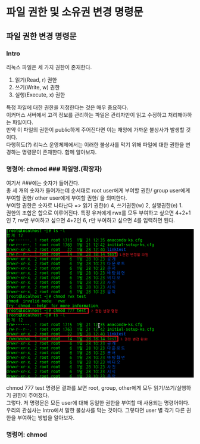 파일 권한 및 소유권 변경 명령문
==============================

파일 권한 변경 명령문
------------------------------
### Intro

리눅스 파일은 세 가지 권한이 존재한다.  
1. 읽기(Read, r) 권한
2. 쓰기(Write, w) 권한
3. 실행(Execute, x) 권한

특정 파일에 대한 권한을 지정한다는 것은 매우 중요하다.  
이커머스 서버에서 고객 정보를 관리하는 파일은 관리자만이 읽고 수정하고 처리해야하는 파일이다.  
만약 이 파일의 권한이 public하게 주어진다면 이는 재앙에 가까운 불상사가 발생할 것이다.  
다행히도(?) 리눅스 운영체제에서는 이러한 불상사를 막기 위해 파일에 대한 권한을 변경하는 명령문이 존재한다. 함께 알아보자.

### 명령어: chmod ### 파일명.(확장자)

여기서 ###에는 숫자가 들어간다.  
총 세 개의 숫자가 들어가는데 순서대로 root user에게 부여할 권한/ group user에게 부여할 권한/ other user에게 부여할 권한/ 을 의미한다.  
부여할 권한은 숫자로 나타난다 => 읽기 권한(r) 4, 쓰기권한(w) 2, 실행권한(e) 1.  
권한의 조합은 합으로 이루어진다. 특정 유저에게 rwx를 모두 부여하고 싶으면 4+2+1인 7, rw만 부여하고 싶으면 4+2인 6, r만 부여하고 싶으면 4를 입력하면 된다.

![chmod_01](./img/chmod_01.png)

chmod 777 test 명령문 결과를 보면 root, group, other에게 모두 읽기/쓰기/실행하기 권한이 주어졌다.  
그렇다. 저 명령문은 모든 user에 대해 동일한 권한을 부여할 때 사용되는 명령어이다.  
우리의 관심사는 Intro에서 말한 불상사를 막는 것이다. 그렇다면 user 별 각기 다른 권한을 부여하는 방법을 알아보자.

### 명령어: chmod

